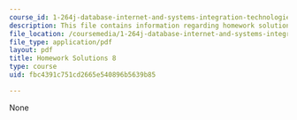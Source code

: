 ```yaml
---
course_id: 1-264j-database-internet-and-systems-integration-technologies-fall-2013
description: This file contains information regarding homework solutions 8.
file_location: /coursemedia/1-264j-database-internet-and-systems-integration-technologies-fall-2013/fbc4391c751cd2665e540896b5639b85_MIT1_264JF13_HW8_sol.pdf
file_type: application/pdf
layout: pdf
title: Homework Solutions 8
type: course
uid: fbc4391c751cd2665e540896b5639b85

---
```

None